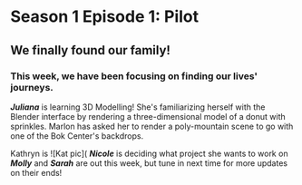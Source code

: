 # Season 1 Episode 1: Pilot

## We finally found our family! 

### This week, we have been focusing on finding our lives' journeys. 


***Juliana*** is learning 3D Modelling! She's familiarizing herself with the Blender interface by rendering a three-dimensional model of a donut with sprinkles. Marlon has asked her to render a poly-mountain scene to go with one of the Bok Center's backdrops.

Kathryn is 
![Kat pic](
***Nicole*** is deciding what project she wants to work on
***Molly*** and ***Sarah*** are out this week, but tune in next time for more updates on their ends!




<!--stackedit_data:
eyJoaXN0b3J5IjpbLTE3ODgxOTE2MDcsLTU1NzkxNjg1MCwxNz
Q1Nzc3OTg1LDQzNTg1MTE5OCwxNTY5NjEzLC0yMTIyNjE1MzQ1
LC0xMjMzMTM5OTk3LDEzMTA2MjI4ODQsLTU5NTU2NjY5MiwtMT
g3MTcyNDkwNiw4Njc0MzQ5MTEsNzI4MjIwMTQ5LC0xNTQyMDU2
MzAyLC0xMjQxMDEzMiw2NDI1NTg0MzksODE1MDY2MzI5XX0=
-->